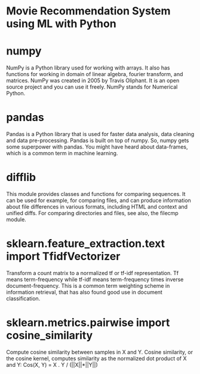 # Movie Recommendation System using ML with Python
# numpy
NumPy is a Python library used for working with arrays. It also has functions for working in domain of linear algebra, fourier transform, and matrices. NumPy was created in 2005 by Travis Oliphant. It is an open source project and you can use it freely. NumPy stands for Numerical Python.

# pandas
Pandas is a Python library that is used for faster data analysis, data cleaning and data pre-processing. Pandas is built on top of numpy. So, numpy gets some superpower with pandas. You might have heard about data-frames, which is a common term in machine learning.

# difflib
This module provides classes and functions for comparing sequences. It can be used for example, for comparing files, and can produce information about file differences in various formats, including HTML and context and unified diffs. For comparing directories and files, see also, the filecmp module.

# sklearn.feature_extraction.text import TfidfVectorizer
Transform a count matrix to a normalized tf or tf-idf representation.
Tf means term-frequency while tf-idf means term-frequency times inverse document-frequency. This is a common term weighting scheme in information retrieval, that has also found good use in document classification.
# sklearn.metrics.pairwise import cosine_similarity
Compute cosine similarity between samples in X and Y.
Cosine similarity, or the cosine kernel, computes similarity as the normalized dot product of X and Y:
Cos(X, Y) = X . Y / (||X||*||Y||)

